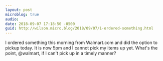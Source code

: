 ```yaml
---
layout: post
microblog: true
audio: 
date: 2018-09-07 17:18:50 -0500
guid: http://wilson.micro.blog/2018/09/07/i-ordered-something.html
---
```

I ordered something this morning from Walmart.com and did the option to pickup today. It is now 5pm and I cannot pick my items up yet.  What's the point, @walmart, if I can't pick up in a timely manner?
